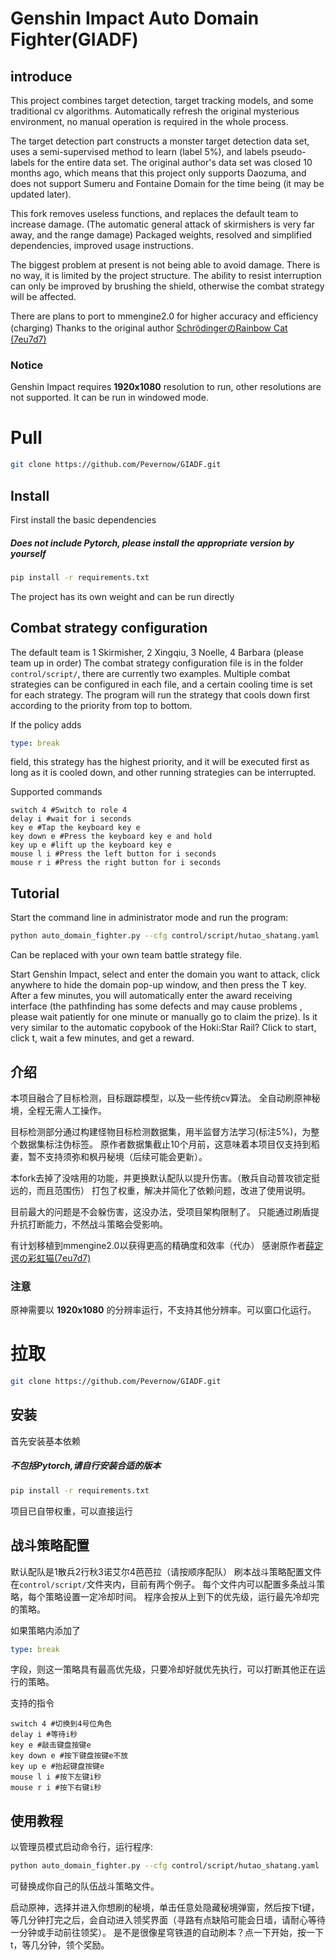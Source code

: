 # Genshin Impact Auto Domain Fighter(GIADF)
## introduce
This project combines target detection, target tracking models, and some traditional cv algorithms.
Automatically refresh the original mysterious environment, no manual operation is required in the whole process.

The target detection part constructs a monster target detection data set, uses a semi-supervised method to learn (label 5%), and labels pseudo-labels for the entire data set.
The original author's data set was closed 10 months ago, which means that this project only supports Daozuma, and does not support Sumeru and Fontaine Domain for the time being (it may be updated later).

This fork removes useless functions, and replaces the default team to increase damage. (The automatic general attack of skirmishers is very far away, and the range damage)
Packaged weights, resolved and simplified dependencies, improved usage instructions.

The biggest problem at present is not being able to avoid damage. There is no way, it is limited by the project structure.
The ability to resist interruption can only be improved by brushing the shield, otherwise the combat strategy will be affected.

There are plans to port to mmengine2.0 for higher accuracy and efficiency (charging)
Thanks to the original author [SchrödingerのRainbow Cat (7eu7d7)](https://space.bilibili.com/8205465)

### Notice
Genshin Impact requires **1920x1080** resolution to run, other resolutions are not supported. It can be run in windowed mode.

# Pull
```bash
git clone https://github.com/Pevernow/GIADF.git
```
## Install
First install the basic dependencies
##### Does not include Pytorch, please install the appropriate version by yourself
```bash
pip install -r requirements.txt
```

The project has its own weight and can be run directly
## Combat strategy configuration
The default team is 1 Skirmisher, 2 Xingqiu, 3 Noelle, 4 Barbara (please team up in order)
The combat strategy configuration file is in the folder ```control/script/```, there are currently two examples.
Multiple combat strategies can be configured in each file, and a certain cooling time is set for each strategy.
The program will run the strategy that cools down first according to the priority from top to bottom.

If the policy adds
```yaml
type: break
```
field, this strategy has the highest priority, and it will be executed first as long as it is cooled down, and other running strategies can be interrupted.

Supported commands
```
switch 4 #Switch to role 4
delay i #wait for i seconds
key e #Tap the keyboard key e
key down e #Press the keyboard key e and hold
key up e #lift up the keyboard key e
mouse l i #Press the left button for i seconds
mouse r i #Press the right button for i seconds
```

## Tutorial
Start the command line in administrator mode and run the program:
```bash
python auto_domain_fighter.py --cfg control/script/hutao_shatang.yaml
```
Can be replaced with your own team battle strategy file.

Start Genshin Impact, select and enter the domain you want to attack, click anywhere to hide the domain pop-up window, and then press the T key. After a few minutes, you will automatically enter the award receiving interface (the pathfinding has some defects and may cause problems , please wait patiently for one minute or manually go to claim the prize).
Is it very similar to the automatic copybook of the Hoki:Star Rail? Click to start, click t, wait a few minutes, and get a reward.
## 介绍
本项目融合了目标检测，目标跟踪模型，以及一些传统cv算法。
全自动刷原神秘境，全程无需人工操作。

目标检测部分通过构建怪物目标检测数据集，用半监督方法学习(标注5%)，为整个数据集标注伪标签。
原作者数据集截止10个月前，这意味着本项目仅支持到稻妻，暂不支持须弥和枫丹秘境（后续可能会更新）。

本fork去掉了没啥用的功能，并更换默认配队以提升伤害。（散兵自动普攻锁定挺远的，而且范围伤）
打包了权重，解决并简化了依赖问题，改进了使用说明。

目前最大的问题是不会躲伤害，这没办法，受项目架构限制了。
只能通过刷盾提升抗打断能力，不然战斗策略会受影响。

有计划移植到mmengine2.0以获得更高的精确度和效率（代办）
感谢原作者[薛定谔の彩虹猫(7eu7d7)](https://space.bilibili.com/8205465)

### 注意
原神需要以 **1920x1080** 的分辨率运行，不支持其他分辨率。可以窗口化运行。

# 拉取
```bash
git clone https://github.com/Pevernow/GIADF.git
```
## 安装
首先安装基本依赖
##### 不包括Pytorch,请自行安装合适的版本
```bash
pip install -r requirements.txt
```

项目已自带权重，可以直接运行
## 战斗策略配置
默认配队是1散兵2行秋3诺艾尔4芭芭拉（请按顺序配队）
刷本战斗策略配置文件在```control/script/```文件夹内，目前有两个例子。
每个文件内可以配置多条战斗策略，每个策略设置一定冷却时间。
程序会按从上到下的优先级，运行最先冷却完的策略。

如果策略内添加了
```yaml
type: break
```
字段，则这一策略具有最高优先级，只要冷却好就优先执行，可以打断其他正在运行的策略。

支持的指令
```
switch 4 #切换到4号位角色
delay i #等待i秒
key e #敲击键盘按键e
key down e #按下键盘按键e不放
key up e #抬起键盘按键e
mouse l i #按下左键i秒
mouse r i #按下右键i秒
```

## 使用教程
以管理员模式启动命令行，运行程序:
```bash
python auto_domain_fighter.py --cfg control/script/hutao_shatang.yaml
```
可替换成你自己的队伍战斗策略文件。

启动原神，选择并进入你想刷的秘境，单击任意处隐藏秘境弹窗，然后按下t键，等几分钟打完之后，会自动进入领奖界面（寻路有点缺陷可能会日墙，请耐心等待一分钟或手动前往领奖）。
是不是很像星穹铁道的自动刷本？点一下开始，按一下t，等几分钟，领个奖励。
